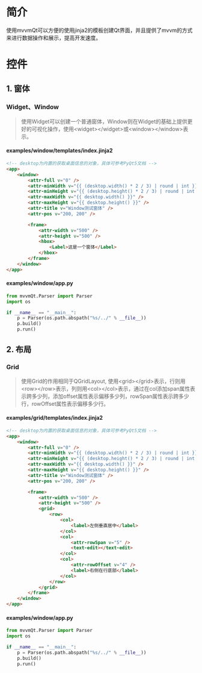 <!-- 
python setup.py sdist
twine upload dist/* 
-->

# 简介
使用mvvmQt可以方便的使用jinja2的模板创建Qt界面，并且提供了mvvm的方式来进行数据操作和展示，提高开发速度。

# 控件
## 1. 窗体
### Widget、Window
> 使用Widget可以创建一个普通窗体，Window则在Widget的基础上提供更好的可视化操作，使用&lt;widget&gt;&lt;/widget&gt;或&lt;window&gt;&lt;/window&gt;表示。

#### examples/window/templates/index.jinja2
```html
<!-- desktop为内置的获取桌面信息的对象，具体可参考PyQt5文档 -->
<app>
    <window>
        <attr-full v="0" />
        <attr-minWidth v="{{ (desktop.width() * 2 / 3) | round | int }}" />
        <attr-minHeight v="{{ (desktop.height() * 2 / 3) | round | int }}" />
        <attr-maxWidth v="{{ desktop.width() }}" />
        <attr-maxHeight v="{{ desktop.height() }}" />
        <attr-title v="Window测试窗体" />
        <attr-pos v="200, 200" />

        <frame>
            <attr-width v="500" />
            <attr-height v="500" />
            <hbox>
                <Label>这是一个窗体</Label>
            </hbox>
        </frame>
    </window>
</app>
```

#### examples/window/app.py
```python
from mvvmQt.Parser import Parser
import os

if __name__ == "__main__":
    p = Parser(os.path.abspath("%s/../" % __file__))
    p.build()
    p.run()
```

## 2. 布局
### Grid
> 使用Grid的作用相同于QGridLayout, 使用&lt;grid&gt;&lt;/grid&gt;表示，行则用&lt;row&gt;&lt;/row&gt;表示，列则用&lt;col&gt;&lt;/col&gt;表示，通过在col添加span属性表示跨多少列，添加offset属性表示偏移多少列，rowSpan属性表示跨多少行，rowOffset属性表示偏移多少行。

#### examples/grid/templates/index.jinja2
```html
<!-- desktop为内置的获取桌面信息的对象，具体可参考PyQt5文档 -->
<app>
    <window>
        <attr-full v="0" />
        <attr-minWidth v="{{ (desktop.width() * 2 / 3) | round | int }}" />
        <attr-minHeight v="{{ (desktop.height() * 2 / 3) | round | int }}" />
        <attr-maxWidth v="{{ desktop.width() }}" />
        <attr-maxHeight v="{{ desktop.height() }}" />
        <attr-title v="Window测试窗体" />
        <attr-pos v="200, 200" />

        <frame>
            <attr-width v="500" />
            <attr-height v="500" />
            <grid>
                <row>
                    <col>
                        <label>左侧垂直居中</label>
                    </col>
                    <col>
                        <attr-rowSpan v="5" />
                        <text-edit></text-edit>
                    </col>
                    <col>
                        <attr-rowOffset v="4" />
                        <label>右侧在行底部</label>
                    </col>
                </row>
            </grid>
        </frame>
    </window>
</app>
```

#### examples/window/app.py
```python
from mvvmQt.Parser import Parser
import os

if __name__ == "__main__":
    p = Parser(os.path.abspath("%s/../" % __file__))
    p.build()
    p.run()
```